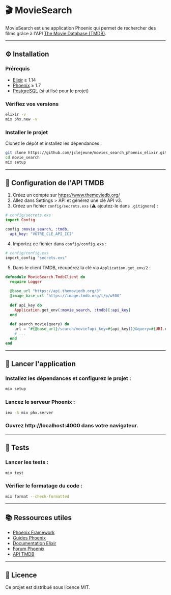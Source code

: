 # 🎬 MovieSearch

MovieSearch est une application Phoenix qui permet de rechercher des films grâce à l'API [The Movie Database (TMDB)](https://www.themoviedb.org/).

---

## ⚙️ Installation

### Prérequis

- [Elixir](https://elixir-lang.org/install.html) ≥ 1.14  
- [Phoenix](https://hexdocs.pm/phoenix/installation.html) ≥ 1.7  
- [PostgreSQL](https://www.postgresql.org/download/) (si utilisé pour le projet)

### Vérifiez vos versions

```bash
elixir -v  
mix phx.new -v  
```

### Installer le projet

Clonez le dépôt et installez les dépendances :

```bash
git clone https://github.com/jclejeune/movies_search_phoenix_elixir.git  
cd movie_search  
mix setup  
```

---

## 🔑 Configuration de l'API TMDB

1. Créez un compte sur https://www.themoviedb.org/  
2. Allez dans Settings > API et générez une clé API v3.  
3. Créez un fichier `config/secrets.exs` (⚠️ ajoutez-le dans `.gitignore`) :

```elixir
# config/secrets.exs
import Config

config :movie_search, :tmdb,
  api_key: "VOTRE_CLE_API_ICI"
```

4. Importez ce fichier dans `config/config.exs` :

```elixir
# config/config.exs
import_config "secrets.exs"
```

5. Dans le client TMDB, récupérez la clé via `Application.get_env/2` :

```elixir
defmodule MovieSearch.TmdbClient do
  require Logger
  
  @base_url "https://api.themoviedb.org/3"
  @image_base_url "https://image.tmdb.org/t/p/w500"
  
  def api_key do
    Application.get_env(:movie_search, :tmdb)[:api_key]
  end
  
  def search_movie(query) do
    url = "#{@base_url}/search/movie?api_key=#{api_key()}&query=#{URI.encode(query)}"
    # ...
  end
end
```

---

## 🚀 Lancer l'application

### Installez les dépendances et configurez le projet :

```bash
mix setup
```

### Lancez le serveur Phoenix :

```bash
iex -S mix phx.server
```

### Ouvrez http://localhost:4000 dans votre navigateur.

---

## 🧪 Tests

### Lancer les tests :

```bash
mix test
```

### Vérifier le formatage du code :

```bash
mix format --check-formatted
```

---

## 📚 Ressources utiles

- [Phoenix Framework](https://www.phoenixframework.org/)  
- [Guides Phoenix](https://hexdocs.pm/phoenix/overview.html)  
- [Documentation Elixir](https://hexdocs.pm/elixir/)  
- [Forum Phoenix](https://elixirforum.com/c/phoenix-forum)  
- [API TMDB](https://developer.themoviedb.org/docs)  

---

## 📜 Licence

Ce projet est distribué sous licence MIT.